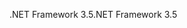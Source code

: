 <span data-ttu-id="52e73-101">.NET Framework 3.5</span><span class="sxs-lookup"><span data-stu-id="52e73-101">.NET Framework 3.5</span></span>